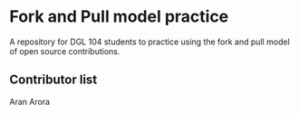 # Fork and Pull model practice
A repository for DGL 104 students to practice using the fork and pull model of open source contributions.

## Contributor list
Aran Arora
